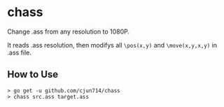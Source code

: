 chass
=====

Change .ass from any resolution to 1080P.

It reads .ass resolution, then modifys all `\pos(x,y)` and `\move(x,y,x,y)` in .ass file.

## How to Use

```
> go get -u github.com/cjun714/chass
> chass src.ass target.ass
```
